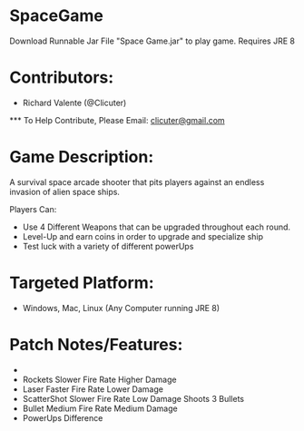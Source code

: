 # SpaceGame
Download Runnable Jar File "Space Game.jar" to play game.
Requires JRE 8

# Contributors:

 - Richard Valente (@Clicuter)

*** To Help Contribute, Please Email: clicuter@gmail.com
# Game Description:

  A survival space arcade shooter that pits players against an endless invasion of alien space ships. 
  
  Players Can:
   - Use 4 Different Weapons that can be upgraded throughout each round.
   - Level-Up and earn coins in order to upgrade and specialize ship
   - Test luck with a variety of different powerUps
  
# Targeted Platform:

  - Windows, Mac, Linux (Any Computer running JRE 8)


# Patch Notes/Features:
  - 
  - Rockets Slower Fire Rate Higher Damage
  - Laser   Faster Fire Rate Lower Damage
  - ScatterShot Slower Fire Rate Low Damage Shoots 3 Bullets
  - Bullet Medium Fire Rate Medium Damage
  - PowerUps Difference